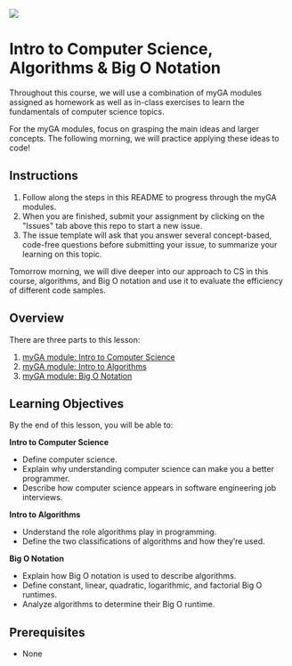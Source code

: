 ![](https://ga-dash.s3.amazonaws.com/production/assets/logo-9f88ae6c9c3871690e33280fcf557f33.png)

# Intro to Computer Science, Algorithms & Big O Notation

Throughout this course, we will use a combination of myGA modules assigned as homework as well as in-class exercises to learn the fundamentals of computer science topics. 

For the myGA modules, focus on grasping the main ideas and larger concepts. The following morning, we will practice applying these ideas to code! 

## Instructions 

1. Follow along the steps in this README to progress through the myGA modules.
1. When you are finished, submit your assignment by clicking on the "Issues" tab above this repo to start a new issue.
1. The issue template will ask that you answer several concept-based, code-free questions before submitting your issue, to summarize your learning on this topic.

Tomorrow morning, we will dive deeper into our approach to CS in this course, algorithms, and Big O notation and use it to evaluate the efficiency of different code samples.

## Overview

There are three parts to this lesson:
1. [myGA module: Intro to Computer Science](https://my.generalassemb.ly/activities/513)
1. [myGA module: Intro to Algorithms](https://my.generalassemb.ly/activities/780)
1. [myGA module: Big O Notation](https://my.generalassemb.ly/activities/511)

## Learning Objectives
By the end of this lesson, you will be able to:

**Intro to Computer Science**
- Define computer science.
- Explain why understanding computer science can make you a better programmer.
- Describe how computer science appears in software engineering job interviews.

**Intro to Algorithms**
- Understand the role algorithms play in programming.
- Define the two classifications of algorithms and how they’re used.

**Big O Notation**
- Explain how Big O notation is used to describe algorithms.
- Define constant, linear, quadratic, logarithmic, and factorial Big O runtimes.
- Analyze algorithms to determine their Big O runtime.

## Prerequisites
- None




